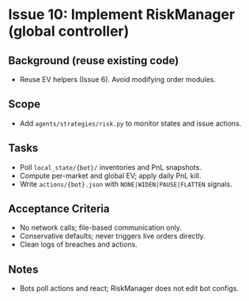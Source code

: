 # Issue 10: Implement RiskManager (global controller)

## Background (reuse existing code)
- Reuse EV helpers (Issue 6). Avoid modifying order modules.

## Scope
- Add `agents/strategies/risk.py` to monitor states and issue actions.

## Tasks
- Poll `local_state/{bot}/` inventories and PnL snapshots.
- Compute per-market and global EV; apply daily PnL kill.
- Write `actions/{bot}.json` with `NONE|WIDEN|PAUSE|FLATTEN` signals.

## Acceptance Criteria
- No network calls; file-based communication only.
- Conservative defaults; never triggers live orders directly.
- Clean logs of breaches and actions.

## Notes
- Bots poll actions and react; RiskManager does not edit bot configs.
